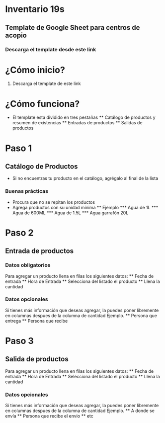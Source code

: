 # Inventario 19s
## Template de Google Sheet para centros de acopio
### Descarga el template desde este link

# ¿Cómo inicio?
1. Descarga el template de este link

# ¿Cómo funciona?

* El template esta dividido en tres pestañas 
** Catálogo de productos y resumen de existencias
** Entradas de productos
** Salidas de productos

# Paso 1
## Catálogo de Productos
* Si no encuentras tu producto en el catálogo, agrégalo al final de la lista
### Buenas prácticas
* Procura que no se repitan los productos
* Agrega productos con su unidad mínima 
** Ejemplo
*** Agua de 1L
*** Agua de 600ML
*** Agua de 1.5L
*** Agua garrafón 20L

# Paso 2
## Entrada de productos

### Datos obligatorios
Para agregar un producto llena en filas los siguientes datos:
** Fecha de entrada
** Hora de Entrada 
** Selecciona del listado el producto
** Llena la cantidad 

### Datos opcionales
Sí tienes más información que deseas agregar, la puedes poner libremente en columnas despues de la columna de cantidad 
Ejemplo. 
** Persona que entrega
** Persona que recibe

# Paso 3
## Salida de productos
Para agregar un producto llena en filas los siguientes datos:
** Fecha de entrada
** Hora de Entrada 
** Selecciona del listado el producto
** Llena la cantidad 
### Datos opcionales
Sí tienes más información que deseas agregar, la puedes poner libremente en columnas despues de la columna de cantidad 
Ejemplo. 
** A donde se envía
** Persona que recibe el envio 
** etc




